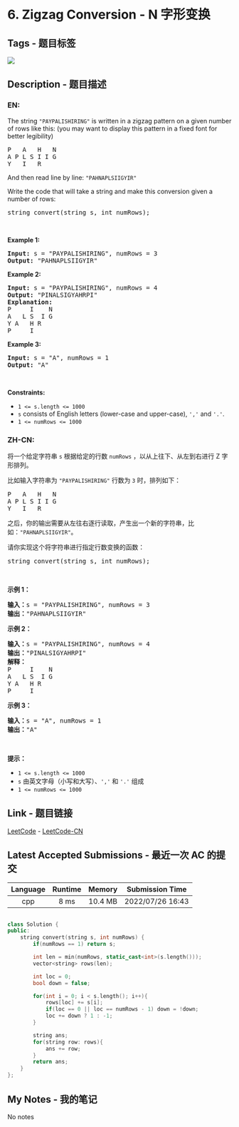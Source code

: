 
# 6. Zigzag Conversion - N 字形变换

## Tags - 题目标签

 <img src="https://img.shields.io/badge/String-字符串-blue.svg">  


## Description - 题目描述

### EN:
<p>The string <code>&quot;PAYPALISHIRING&quot;</code> is written in a zigzag pattern on a given number of rows like this: (you may want to display this pattern in a fixed font for better legibility)</p>

<pre>
P   A   H   N
A P L S I I G
Y   I   R
</pre>

<p>And then read line by line: <code>&quot;PAHNAPLSIIGYIR&quot;</code></p>

<p>Write the code that will take a string and make this conversion given a number of rows:</p>

<pre>
string convert(string s, int numRows);
</pre>

<p>&nbsp;</p>
<p><strong class="example">Example 1:</strong></p>

<pre>
<strong>Input:</strong> s = &quot;PAYPALISHIRING&quot;, numRows = 3
<strong>Output:</strong> &quot;PAHNAPLSIIGYIR&quot;
</pre>

<p><strong class="example">Example 2:</strong></p>

<pre>
<strong>Input:</strong> s = &quot;PAYPALISHIRING&quot;, numRows = 4
<strong>Output:</strong> &quot;PINALSIGYAHRPI&quot;
<strong>Explanation:</strong>
P     I    N
A   L S  I G
Y A   H R
P     I
</pre>

<p><strong class="example">Example 3:</strong></p>

<pre>
<strong>Input:</strong> s = &quot;A&quot;, numRows = 1
<strong>Output:</strong> &quot;A&quot;
</pre>

<p>&nbsp;</p>
<p><strong>Constraints:</strong></p>

<ul>
	<li><code>1 &lt;= s.length &lt;= 1000</code></li>
	<li><code>s</code> consists of English letters (lower-case and upper-case), <code>&#39;,&#39;</code> and <code>&#39;.&#39;</code>.</li>
	<li><code>1 &lt;= numRows &lt;= 1000</code></li>
</ul>


### ZH-CN:
<p>将一个给定字符串 <code>s</code> 根据给定的行数 <code>numRows</code> ，以从上往下、从左到右进行 Z 字形排列。</p>

<p>比如输入字符串为 <code>"PAYPALISHIRING"</code> 行数为 <code>3</code> 时，排列如下：</p>

<pre>
P   A   H   N
A P L S I I G
Y   I   R</pre>

<p>之后，你的输出需要从左往右逐行读取，产生出一个新的字符串，比如：<code>"PAHNAPLSIIGYIR"</code>。</p>

<p>请你实现这个将字符串进行指定行数变换的函数：</p>

<pre>
string convert(string s, int numRows);</pre>

<p> </p>

<p><strong>示例 1：</strong></p>

<pre>
<strong>输入：</strong>s = "PAYPALISHIRING", numRows = 3
<strong>输出：</strong>"PAHNAPLSIIGYIR"
</pre>
<strong>示例 2：</strong>

<pre>
<strong>输入：</strong>s = "PAYPALISHIRING", numRows = 4
<strong>输出：</strong>"PINALSIGYAHRPI"
<strong>解释：</strong>
P     I    N
A   L S  I G
Y A   H R
P     I
</pre>

<p><strong>示例 3：</strong></p>

<pre>
<strong>输入：</strong>s = "A", numRows = 1
<strong>输出：</strong>"A"
</pre>

<p> </p>

<p><strong>提示：</strong></p>

<ul>
	<li><code>1 <= s.length <= 1000</code></li>
	<li><code>s</code> 由英文字母（小写和大写）、<code>','</code> 和 <code>'.'</code> 组成</li>
	<li><code>1 <= numRows <= 1000</code></li>
</ul>



## Link - 题目链接

[LeetCode](https://leetcode.com/problems/zigzag-conversion/description/)  -  [LeetCode-CN](https://leetcode.cn/problems/zigzag-conversion/description/)
## Latest Accepted Submissions - 最近一次 AC 的提交


| Language | Runtime | Memory | Submission Time |
|:---:|:---:|:---:|:---:|
| cpp  | 8 ms | 10.4 MB | 2022/07/26 16:43 |

```cpp

class Solution {
public:
    string convert(string s, int numRows) {
        if(numRows == 1) return s;

        int len = min(numRows, static_cast<int>(s.length()));
        vector<string> rows(len);

        int loc = 0;
        bool down = false;

        for(int i = 0; i < s.length(); i++){
            rows[loc] += s[i];
            if(loc == 0 || loc == numRows - 1) down = !down;
            loc += down ? 1 : -1;
        }

        string ans;
        for(string row: rows){
            ans += row;
        }
        return ans;
    }
};

```
## My Notes - 我的笔记


No notes

